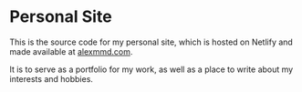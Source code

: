 # Personal Site

This is the source code for my personal site, which is hosted on Netlify and made available at [alexmmd.com](https://alexmmd.com).

It is to serve as a portfolio for my work, as well as a place to write about my interests and hobbies.
